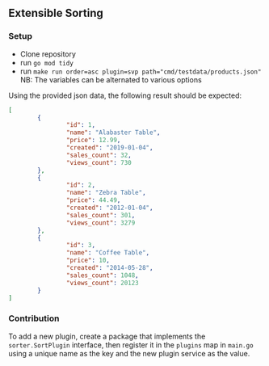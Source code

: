 ## Extensible Sorting 

### Setup

* Clone repository
* run `go mod tidy`
* run `make run order=asc plugin=svp path="cmd/testdata/products.json"` <br />
NB: The variables can be alternated to various options

Using the provided json data, the following result should be expected:

```json
[
        {
                "id": 1,
                "name": "Alabaster Table",
                "price": 12.99,
                "created": "2019-01-04",
                "sales_count": 32,
                "views_count": 730
        },
        {
                "id": 2,
                "name": "Zebra Table",
                "price": 44.49,
                "created": "2012-01-04",
                "sales_count": 301,
                "views_count": 3279
        },
        {
                "id": 3,
                "name": "Coffee Table",
                "price": 10,
                "created": "2014-05-28",
                "sales_count": 1048,
                "views_count": 20123
        }
]
```


### Contribution

To add a new plugin, create a package that implements the `sorter.SortPlugin` interface, then register it in the `plugins` map in `main.go` using a unique name as the key and the new plugin service as the value.

